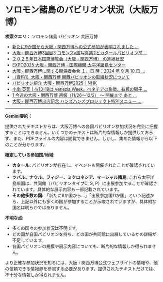 # ソロモン諸島のパビリオン状況（大阪万博）

**検索クエリ：** ソロモン諸島 パビリオン 大阪万博

- [新たに9か国から大阪・関西万博への公式参加が表明されました ...](https://www.expo2025.or.jp/news/news-20220531-01/)
- [大阪・関西万博3回目3 コモンズa館写真集2とカタールパビリオン前 ...](https://ameblo.jp/bomuu/entry-12895014892.html)
- [２０２５年日本国際博覧会（大阪・関西万博） の進捗状況](https://www.cas.go.jp/jp/seisaku/expo_suisin_honbu/kankei_renraku/dai5/siryou1.pdf)
- [EXPO2025 大阪・関西万博 - 国際機関 太平洋諸島センター](https://pic.or.jp/featured_word/10255/)
- [大阪・関西万博に関する関係者会合 １．日 時：2024 年 9 月 10 日 ...](https://www.cas.go.jp/jp/seisaku/osaka_kansai_banpaku/pdf/r60910_siryou1.pdf)
- [（資料1）大阪・関西万博 関西パビリオンの取組状況について](https://www.kouiki-kansai.jp/material/files/group/3/1-170shiryo1.pdf)
- [パビリオン紹介 大阪・関西万博2025｜NHK](https://www3.nhk.or.jp/news/special/osaka_expo/pavilion/)
- [小南 英司 | 4/13-19は Venezia Week。ベネチアの象徴、有翼の獅子 ...](https://www.instagram.com/p/DInhIZzS0eV/)
- [1 今週の大阪・関西万博 週報（11/26～12/2） ～ 開催まで あと ...](https://www.shikoku.meti.go.jp/03_sesakudocs/0310_expo2025/weeklyreport/241126-1202.pdf)
- [大阪・関西万博出店記念 ハンズハンズプロジェクト特別メニュー ...](https://www.kurasushi.co.jp/2025expo/handshands/)


---

**Gemini要約：**

提供されたテキストからは、大阪万博への各国パビリオン参加状況を完全に把握することはできません。いくつかのテキストは断片的な情報しか提供しておらず、また、PDFファイルの内容は閲覧できません。しかし、集めた情報から以下のことが分かります。

**確定している参加国/地域:**

* **カタール:** パビリオンが存在し、イベントも開催されたことが確認されています。
* **ツバル、ナウル、フィジー、ミクロネシア、マーシャル諸島:** これら太平洋島嶼国は、共同館（パビリオンタイプC, S, P）に出展参加することが確認されています。具体的な展示内容も一部記載されています。
* **その他多数の国:**  「新たに9か国から…」「出展参加国11か国」という記述から、上記以外にも多くの国が参加することが示唆されていますが、具体的な国名は明らかではありません。

**不明な点:**

* 多くの国々の参加状況は不明です。
* どの国が自国パビリオンを持ち、どの国が共同館に出展しているかの詳細が不足しています。
* 各国パビリオンの規模や展示内容についても、断片的な情報しか得られません。


より正確な参加状況を知るには、大阪・関西万博公式ウェブサイトの情報や、他の信頼できる情報源を参照する必要があります。提供されたテキストだけでは、不十分な情報しか得られません。

